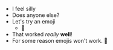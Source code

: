 * I feel silly
* Does anyone else?
* Let's try an emoji
  * :tada:
* That worked _really_  **well**!
* For some reason emojis  won't work. :tada:

